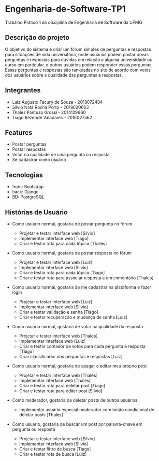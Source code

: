 # Engenharia-de-Software-TP1
Trabálho Prático 1 da disciplina de Engenharia de Software da UFMG

## Descrição do projeto

O objetivo do sistema é criar um fórum simples de perguntas e respostas para situações de vida universitária, onde usuários podem postar novas perguntas e respostas para dúvidas em relação a alguma universidade ou curso em particular, e outros usuários podem responder essas perguntas. Essas perguntas e respostas são rankeadas no site de acordo com votos dos usuários sobre a qualidade das perguntas e respostas.

## Integrantes
 - Luiz Augusto Facury de Souza - 2018072484
 - Silvio Natã Rocha Porto - 2018020603
 - Thales Pantuzo Grossi - 2014129660
 - Tiago Rezende Valadares - 2016027562

## Features
 - Postar perguntas
 - Postar respostas
 - Votar na qualidade de uma pergunta ou resposta
 - Se cadastrar como usuário

## Tecnologias
 - front: Bootstrap
 - back: Django
 - BD: PostgreSQL

## Histórias de Usuário
 - Como usuário normal, gostaria de postar pergunta no fórum
 
   - Projetar e testar interface web [Silvio]
   - Implementar interface web [Tiago]
   - Criar e testar rota para cada tópico [Thales]
   
 - Como usuário normal, gostaria de postar resposta no fórum
 
   - Projetar e testar interface web [Luiz]
   - Implementar interface web [Silvio]
   - Criar e testar rota para cada tópico [Tiago]
   - Criar e testar rota para associar resposta a um comentário [Thales]
   
 - Como usuário normal, gostaria de me cadastrar na plataforma e fazer login
 
   - Projetar e testar interface web [Luiz]
   - Implementar interface web [Silvio]
   - Criar e testar validação e senha [Tiago]
   - Criar e testar recuperação e mudança de senha [Luiz]
   
 - Como usuário normal, gostaria de votar na qualidade da resposta
 
   - Projetar e testar interface web [Thales]
   - Implementar interface web [Luiz]
   - Criar e testar contador de votos para cada pergunta e resposta [Tiago]
   - Criar classificador das perguntas e respostas [Luiz]
   
 - Como usuário normal, gostaria de apagar e editar meu próprio post
 
   - Projetar e testar interface web [Thales]
   - Implementar interface web [Thales]
   - Criar e testar rota para deletar post [Tiago]
   - Criar e testar rota para editar post [Silvio]
   
 - Como moderador, gostaria de deletar posts de outros usuários
 
   - Implementar usuário especial moderador com botão condicional de deletar posts [Thales]
   
 - Como usuário, gostaria de buscar um post por palavra-chave em pergunta ou resposta 
   - Projetar e testar interface web [Silvio]
   - Implementar interface web [Silvio]
   - Criar e testar filtro de busca [Tiago]
   - Criar e testar rota de busca [Luiz]
